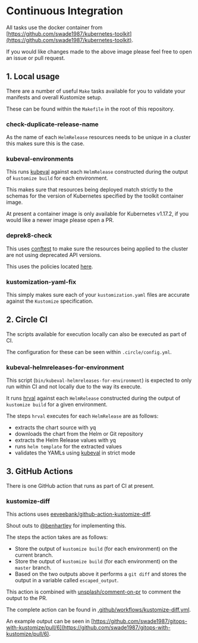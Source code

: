 # Continuous Integration

All tasks use the docker container from [https://github.com/swade1987/kubernetes-toolkit](https://github.com/swade1987/kubernetes-toolkit).

If you would like changes made to the above image please feel free to open an issue or pull request.

## 1. Local usage

There are a number of useful `Make` tasks available for you to validate your manifests and overall Kustomize setup.

These can be found within the `Makefile` in the root of this repository.

### check-duplicate-release-name

As the name of each `HelmRelease` resources needs to be unique in a cluster this makes sure this is the case.

### kubeval-environments

This runs [kubeval](https://github.com/instrumenta/kubeval) against each `HelmRelease` constructed during the output of `kustomize build` for each environment.

This makes sure that resources being deployed match strictly to the schemas for the version of Kubernetes specified by the toolkit container image.

At present a container image is only available for Kubernetes v1.17.2, if you would like a newer image please open a PR.

### deprek8-check

This uses [conftest](https://github.com/open-policy-agent/conftest) to make sure the resources being applied to the cluster are not using deprecated API versions.

This uses the policies located [here](https://github.com/swade1987/kubernetes-toolkit/tree/master/policies/deprecations).

### kustomization-yaml-fix

This simply makes sure each of your `kustomization.yaml` files are accurate against the `Kustomize` specification.

## 2. Circle CI

The scripts available for execution locally can also be executed as part of CI.

The configuration for these can be seen within `.circle/config.yml`.

### kubeval-helmreleases-for-environment

This script (`bin/kubeval-helmreleases-for-environment`) is expected to only run within CI and not locally due to the way its execute.

It runs [hrval](https://github.com/stefanprodan/hrval-action) against each `HelmRelease` constructed during the output of `kustomize build` for a given environment.
 
The steps `hrval` executes for each `HelmRelease` are as follows:

- extracts the chart source with yq
- downloads the chart from the Helm or Git repository
- extracts the Helm Release values with yq
- runs `helm template` for the extracted values
- validates the YAMLs using [kubeval](https://github.com/instrumenta/kubeval) in strict mode

## 3. GitHub Actions

There is one GitHub action that runs as part of CI at present.

### kustomize-diff

This actions uses [eeveebank/github-action-kustomize-diff](https://github.com/eeveebank/github-action-kustomize-diff).

Shout outs to [@benhartley](https://github.com/benhartley) for implementing this.

The steps the action takes are as follows:

- Store the output of `kustomize build` (for each environment) on the current branch.
- Store the output of `kustomize build` (for each environment) on the `master` branch.
- Based on the two outputs above it performs a `git diff` and stores the output in a variable called `escaped_output`.

This action is combined with [unsplash/comment-on-pr](https://github.com/unsplash/comment-on-pr) to comment the output to the PR.

The complete action can be found in [.github/workflows/kustomize-diff.yml](../.github/workflows/kustomize-diff.yml).

An example output can be seen in [https://github.com/swade1987/gitops-with-kustomize/pull/6](https://github.com/swade1987/gitops-with-kustomize/pull/6).